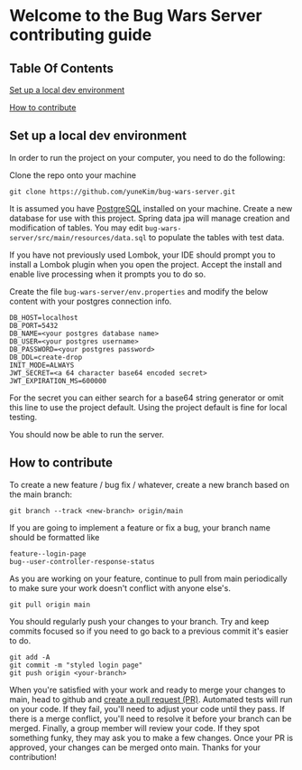# Welcome to the Bug Wars Server contributing guide

## Table Of Contents
[Set up a local dev environment](#set-up-a-local-dev-environment)

[How to contribute](#how-to-contribute)


## Set up a local dev environment

In order to run the project on your computer, you need to do the following:

Clone the repo onto your machine
```
git clone https://github.com/yuneKim/bug-wars-server.git
```

It is assumed you have [PostgreSQL](https://www.postgresql.org/download/) installed on your machine. Create a new database for use with this project. Spring data jpa will manage creation and modification of tables. You may edit `bug-wars-server/src/main/resources/data.sql` to populate the tables with test data.

If you have not previously used Lombok, your IDE should prompt you to install a Lombok plugin when you open the project. Accept the install and enable live processing when it prompts you to do so.

Create the file `bug-wars-server/env.properties` and modify the below content with your postgres connection info.
```
DB_HOST=localhost
DB_PORT=5432
DB_NAME=<your postgres database name>
DB_USER=<your postgres username>
DB_PASSWORD=<your postgres password>
DB_DDL=create-drop
INIT_MODE=ALWAYS
JWT_SECRET=<a 64 character base64 encoded secret>
JWT_EXPIRATION_MS=600000
```
For the secret you can either search for a base64 string generator or omit this line to use the project default. Using the project default is fine for local testing.

You should now be able to run the server.

## How to contribute

To create a new feature / bug fix / whatever, create a new branch based on the main branch:
```
git branch --track <new-branch> origin/main
```
If you are going to implement a feature or fix a bug, your branch name should be formatted like
```
feature--login-page
bug--user-controller-response-status
```
As you are working on your feature, continue to pull from main periodically to make sure your work doesn't conflict with anyone else's.
```
git pull origin main
```
You should regularly push your changes to your branch. Try and keep commits focused so if you need to go back to a previous commit it's easier to do.
```
git add -A
git commit -m "styled login page"
git push origin <your-branch>
```
When you're satisfied with your work and ready to merge your changes to main, head to github and [create a pull request (PR)](https://docs.github.com/en/pull-requests/collaborating-with-pull-requests/proposing-changes-to-your-work-with-pull-requests/creating-a-pull-request?tool=webui). Automated tests will run on your code. If they fail, you'll need to adjust your code until they pass. If there is a merge conflict, you'll need to resolve it before your branch can be merged. Finally, a group member will review your code. If they spot something funky, they may ask you to make a few changes. Once your PR is approved, your changes can be merged onto main. Thanks for your contribution!
